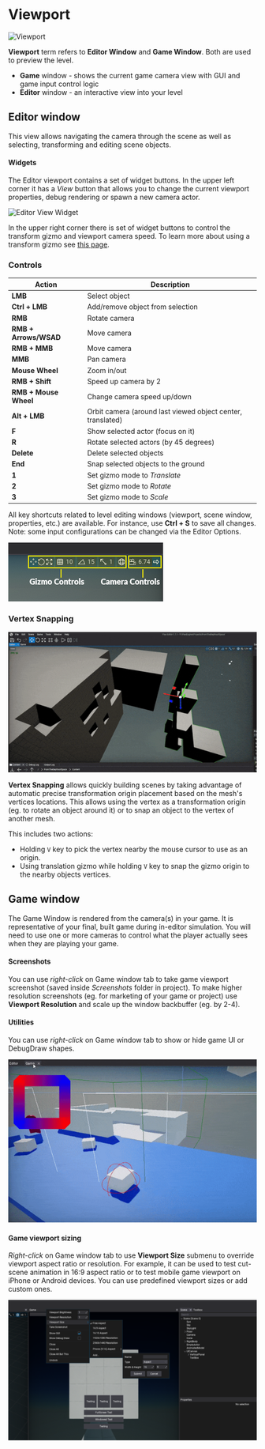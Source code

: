 # Viewport

![Viewport](media/viewport.jpg)

**Viewport** term refers to **Editor Window** and **Game Window**.
Both are used to preview the level.
* **Game** window - shows the current game camera view with GUI and game input control logic
* **Editor** window - an interactive view into your level

## Editor window

This view allows navigating the camera through the scene as well as selecting, transforming and editing scene objects.

#### Widgets

The Editor viewport contains a set of widget buttons. In the upper left corner it has a *View* button that allows you to change the current viewport properties, debug rendering or spawn a new camera actor.

![Editor View Widget](media/viewport-view.jpg)

In the upper right corner there is set of widget buttons to control the transform gizmo and viewport camera speed.
To learn more about using a transform gizmo see [this page](../../get-started/scenes/transforming-actors.md).

### Controls

| Action | Description |
|--------|--------|
| **LMB** | Select object |
| **Ctrl + LMB** | Add/remove object from selection |
| **RMB** | Rotate camera |
| **RMB + Arrows/WSAD** | Move camera |
| **RMB + MMB** | Move camera |
| **MMB** | Pan camera |
| **Mouse Wheel** | Zoom in/out |
| **RMB + Shift** | Speed up camera by 2 |
| **RMB + Mouse Wheel** | Change camera speed up/down |
| **Alt + LMB** | Orbit camera (around last viewed object center, translated) |
| **F** | Show selected actor (focus on it) |
| **R** | Rotate selected actors (by 45 degrees) |
| **Delete** | Delete selected objects |
| **End** | Snap selected objects to the ground |
| **1** | Set gizmo mode to *Translate* |
| **2** | Set gizmo mode to *Rotate* |
| **3** | Set gizmo mode to *Scale* |

All key shortcuts related to level editing windows (viewport, scene window, properties, etc.) are available. For instance, use **Ctrl + S** to save all changes.
Note: some input configurations can be changed via the Editor Options.

![Editor Widgets 2](media/viewport-widgets2.png)

### Vertex Snapping

![Vertex Snapping](media/vertex-snapping.gif)

**Vertex Snapping** allows quickly building scenes by taking advantage of automatic precise transformation origin placement based on the mesh's vertices locations. This allows using the vertex as a transformation origin (eg. to rotate an object around it) or to snap an object to the vertex of another mesh.

This includes two actions:
* Holding `V` key to pick the vertex nearby the mouse cursor to use as an origin.
* Using translation gizmo while holding `V` key to snap the gizmo origin to the nearby objects vertices.

## Game window

The Game Window is rendered from the camera(s) in your game.
It is representative of your final, built game during in-editor simulation.
You will need to use one or more cameras to control what the player actually sees when they are playing your game.

#### Screenshots

You can use *right-click* on Game window tab to take game viewport screenshot (saved inside *Screenshots* folder in project). To make higher resolution screenshots (eg. for marketing of your game or project) use **Viewport Resolution** and scale up the window backbuffer (eg. by 2-4).

#### Utilities

You can use *right-click* on Game window tab to show or hide game UI or DebugDraw shapes.

![Game Viewport Utilities](media/game-viewport-debug-show.gif)

#### Game viewport sizing

*Right-click* on Game window tab to use **Viewport Size** submenu to override viewport aspect ratio or resolution. For example, it can be used to test cut-scene animation in 16:9 aspect ratio or to test mobile game viewport on iPhone or Android devices. You can use predefined viewport sizes or add custom ones.

![Game Viewport Sizing](media/game-viewport-sizing.png)
